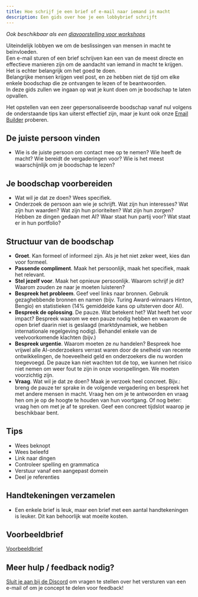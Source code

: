 ```yaml
---
title: Hoe schrijf je een brief of e-mail naar iemand in macht
description: Een gids over hoe je een lobbybrief schrijft
---
```


_Ook beschikbaar als een [diavoorstelling voor workshops](https://tiny.cc/emaillobby)_

Uiteindelijk lobbyen we om de beslissingen van mensen in macht te beïnvloeden.  
Een e-mail sturen of een brief schrijven kan een van de meest directe en effectieve manieren zijn om de aandacht van iemand in macht te krijgen.  
Het is echter belangrijk om het goed te doen.  
Belangrijke mensen krijgen veel post, en ze hebben niet de tijd om elke enkele boodschap die ze ontvangen te lezen of te beantwoorden.  
In deze gids zullen we ingaan op wat je kunt doen om je boodschap te laten opvallen.

Het opstellen van een zeer gepersonaliseerde boodschap vanaf nul volgens de onderstaande tips kan uiterst effectief zijn, maar je kunt ook onze [Email Builder](/email-builder) proberen.

## De juiste persoon vinden

- Wie is de juiste persoon om contact mee op te nemen? Wie heeft de macht? Wie bereidt de vergaderingen voor? Wie is het meest waarschijnlijk om je boodschap te lezen?

## Je boodschap voorbereiden

- Wat wil je dat ze doen? Wees specifiek.
- Onderzoek de persoon aan wie je schrijft. Wat zijn hun interesses? Wat zijn hun waarden? Wat zijn hun prioriteiten? Wat zijn hun zorgen? Hebben ze dingen gedaan met AI? Waar staat hun partij voor? Wat staat er in hun portfolio?

## Structuur van de boodschap

- **Groet**. Kan formeel of informeel zijn. Als je het niet zeker weet, kies dan voor formeel.
- **Passende compliment**. Maak het persoonlijk, maak het specifiek, maak het relevant.
- **Stel jezelf voor**. Maak het opnieuw persoonlijk. Waarom schrijf je dit? Waarom zouden ze naar je moeten luisteren?
- **Bespreek het probleem**. Geef veel links naar bronnen. Gebruik gezaghebbende bronnen en namen (bijv. Turing Award-winnaars Hinton, Bengio) en statistieken (14% gemiddelde kans op uitsterven door AI).
- **Bespreek de oplossing**. De pauze. Wat betekent het? Wat heeft het voor impact? Bespreek waarom we een pauze nodig hebben en waarom de open brief daarin niet is geslaagd (marktdynamiek, we hebben internationale regelgeving nodig). Behandel enkele van de veelvoorkomende klachten (bijv.)
- **Bespreek urgentie**. Waarom moeten ze _nu_ handelen? Bespreek hoe vrijwel alle AI-onderzoekers verrast waren door de snelheid van recente ontwikkelingen, de hoeveelheid geld en onderzoekers die nu worden toegevoegd. De pauze kan niet wachten tot de top, we kunnen het risico niet nemen om weer fout te zijn in onze voorspellingen. We moeten voorzichtig zijn.
- **Vraag**. Wat wil je dat ze doen? Maak je verzoek heel concreet. Bijv.: breng de pauze ter sprake in de volgende vergadering en bespreek het met andere mensen in macht. Vraag hen om je te antwoorden en vraag hen om je op de hoogte te houden van hun voortgang. Of nog beter: vraag hen om met je af te spreken. Geef een concreet tijdslot waarop je beschikbaar bent.

## Tips

- Wees beknopt
- Wees beleefd
- Link naar dingen
- Controleer spelling en grammatica
- Verstuur vanaf een aangepast domein
- Deel je referenties

## Handtekeningen verzamelen

- Een enkele brief is leuk, maar een brief met een aantal handtekeningen is leuker. Dit kan behoorlijk wat moeite kosten.

## Voorbeeldbrief

[Voorbeeldbrief](https://docs.google.com/document/d/1M3Wc7JMNn8UUZmOfuxOW7a6GtTCckY7fkpd-pmv3Fr8/edit)

## Meer hulp / feedback nodig?

[Sluit je aan bij de Discord](https://discord.gg/2XXWXvErfA) om vragen te stellen over het versturen van een e-mail of om je concept te delen voor feedback!

